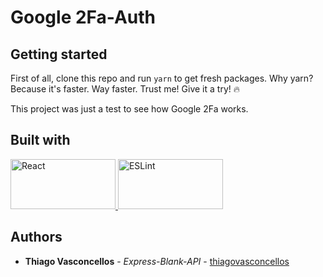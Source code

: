 # Google 2Fa-Auth

## Getting started

First of all, clone this repo and run `yarn` to get fresh packages.
Why yarn? Because it's faster. Way faster. Trust me! Give it a try! :fire:

This project was just a test to see how Google 2Fa works.

## Built with

<a href="https://reactjs.org/"><img src="https://upload.wikimedia.org/wikipedia/commons/thumb/a/a7/React-icon.svg/1200px-React-icon.svg.png" title="A JavaScript library for building user interfaces" alt="React" width=168 height=80> </a><a href="https://eslint.org/"><img src="https://res.cloudinary.com/practicaldev/image/fetch/s--FQxU3AZj--/c_limit%2Cf_auto%2Cfl_progressive%2Cq_auto%2Cw_880/http://res.cloudinary.com/lauragift/image/upload/v1532898161/032f30a0-f2e1-11e5-8676-4676c2ca102a_canln7.png" title="Find and fix problems in your JavaScript code." alt="ESLint" width=168 height=80> </a>

## Authors

* **Thiago Vasconcellos** - *Express-Blank-API* - [thiagovasconcellos](https://github.com/thiagovasconcellos)
